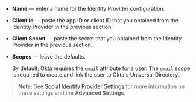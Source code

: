 * **Name** &mdash; enter a name for the Identity Provider configuration.
* **Client Id** &mdash; paste the app ID or client ID that you obtained from the Identity Provider in the <GuideLink link="../create-an-app-at-idp">previous section</GuideLink>.
* **Client Secret** &mdash; paste the secret that you obtained from the Identity Provider in the <GuideLink link="../create-an-app-at-idp">previous section</GuideLink>.
* **Scopes** &mdash; leave the defaults.

    By default, Okta requires the `email` attribute for a user. The `email` scope is required to create and link the user to Okta's Universal Directory.

> **Note:** See [Social Identity Provider Settings](#social-identity-provider-settings) for more information on these settings and the **Advanced Settings**.
